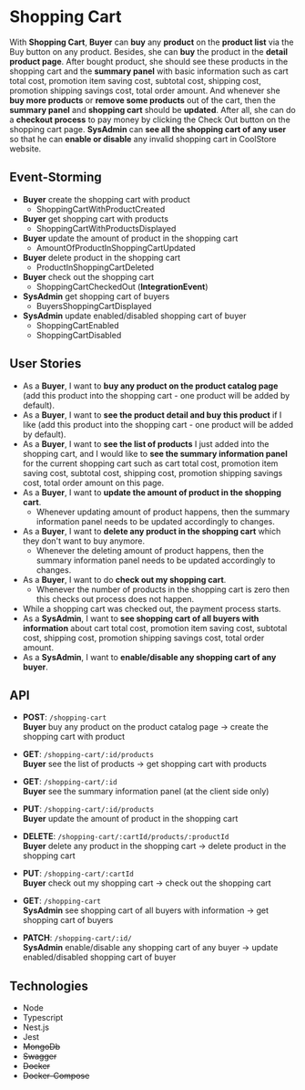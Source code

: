 # Shopping Cart

With **Shopping Cart**, **Buyer** can **buy** any **product** on the **product list** via the Buy button on any product. Besides, she can **buy** the product in the **detail product page**. After bought product, she should see these products in the shopping cart and the **summary panel** with basic information such as cart total cost, promotion item saving cost, subtotal cost, shipping cost, promotion shipping savings cost, total order amount. And whenever she **buy more products** or **remove some products** out of the cart, then the **summary panel** and **shopping cart** should be **updated**. After all, she can do a **checkout process** to pay money by clicking the Check Out button on the shopping cart page. **SysAdmin** can **see all the shopping cart of any user** so that he can **enable or disable** any invalid shopping cart in CoolStore website.

## Event-Storming

- **Buyer** create the shopping cart with product
  - ShoppingCartWithProductCreated
- **Buyer** get shopping cart with products
  - ShoppingCartWithProductsDisplayed
- **Buyer** update the amount of product in the shopping cart
  - AmountOfProductInShoppingCartUpdated
- **Buyer** delete product in the shopping cart
  - ProductInShoppingCartDeleted
- **Buyer** check out the shopping cart
  - ShoppingCartCheckedOut (**IntegrationEvent**)
- **SysAdmin** get shopping cart of buyers
  - BuyersShoppingCartDisplayed
- **SysAdmin** update enabled/disabled shopping cart of buyer
  - ShoppingCartEnabled
  - ShoppingCartDisabled

## User Stories

- As a **Buyer**, I want to **buy any product on the product catalog page** (add this product into the shopping cart - one product will be added by default).
- As a **Buyer**, I want to **see the product detail and buy this product** if I like (add this product into the shopping cart - one product will be added by default).
- As a **Buyer**, I want to **see the list of products** I just added into the shopping cart, and I would like to **see the summary information panel** for the current shopping cart such as cart total cost, promotion item saving cost, subtotal cost, shipping cost, promotion shipping savings cost, total order amount on this page.
- As a **Buyer**, I want to **update the amount of product in the shopping cart**.
  - Whenever updating amount of product happens, then the summary information panel needs to be updated accordingly to changes.
- As a **Buyer**, I want to **delete any product in the shopping cart** which they don't want to buy anymore.
  - Whenever the deleting amount of product happens, then the summary information panel needs to be updated accordingly to changes.
- As a **Buyer**, I want to do **check out my shopping cart**.
  - Whenever the number of products in the shopping cart is zero then this checks out process does not happen.
- While a shopping cart was checked out, the payment process starts.
- As a **SysAdmin**, I want to **see shopping cart of all buyers with information** about cart total cost, promotion item saving cost, subtotal cost, shipping cost, promotion shipping savings cost, total order amount.
- As a **SysAdmin**, I want to **enable/disable any shopping cart of any buyer**.

## API

- **POST**: `/shopping-cart`   
  **Buyer** buy any product on the product catalog page -> create the shopping cart with product 

- **GET**: `/shopping-cart/:id/products`   
  **Buyer** see the list of products -> get shopping cart with products 

- **GET**: `/shopping-cart/:id`  
  **Buyer** see the summary information panel (at the client side only)

- **PUT**: `/shopping-cart/:id/products`     
  **Buyer** update the amount of product in the shopping cart 

- **DELETE**: `/shopping-cart/:cartId/products/:productId`     
  **Buyer** delete any product in the shopping cart -> delete product in the shopping cart 

- **PUT**: `/shopping-cart/:cartId`   
  **Buyer** check out my shopping cart -> check out the shopping cart 

- **GET**: `/shopping-cart`    
  **SysAdmin** see shopping cart of all buyers with information -> get shopping cart of buyers 

- **PATCH**: `/shopping-cart/:id/`    
  **SysAdmin** enable/disable any shopping cart of any buyer -> update enabled/disabled shopping cart of buyer 

## Technologies
- Node
- Typescript
- Nest.js
- Jest
- ~~MongoDb~~
- ~~Swagger~~
- ~~Docker~~
- ~~Docker-Compose~~
